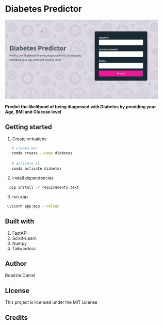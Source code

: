 # Diabetes Predictor

![Gender Predictor](./Diabetes-predictor.gif)


**Predict the likelihood of being diagnosed with Diabetes by providing your Age, BMI and Glucose level**

## Getting started

1. Create virtualenv

```bash
   # create env
   conda create --name diabetes

   # activate it
   conda activate diabetes
```

2. install dependencies

```bash
  pip install -r requirements.text
```

3. run app

```bash
 uvicorn app:app --reload
```

## Built with

1. FastAPI
2. Scikit-Learn
3. Numpy
4. Tailwindcss

## Author

Boadzie Daniel

## License

This project is licensed under the MIT License

## Credits
